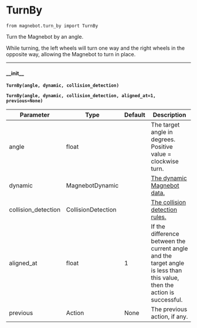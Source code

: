 # TurnBy

`from magnebot.turn_by import TurnBy`

Turn the Magnebot by an angle.

While turning, the left wheels will turn one way and the right wheels in the opposite way, allowing the Magnebot to turn in place.

***

#### \_\_init\_\_

**`TurnBy(angle, dynamic, collision_detection)`**

**`TurnBy(angle, dynamic, collision_detection, aligned_at=1, previous=None)`**

| Parameter | Type | Default | Description |
| --- | --- | --- | --- |
| angle |  float |  | The target angle in degrees. Positive value = clockwise turn. |
| dynamic |  MagnebotDynamic |  | [The dynamic Magnebot data.](../magnebot_dynamic.md) |
| collision_detection |  CollisionDetection |  | [The collision detection rules.](../collision_detection.md) |
| aligned_at |  float  | 1 | If the difference between the current angle and the target angle is less than this value, then the action is successful. |
| previous |  Action  | None | The previous action, if any. |

